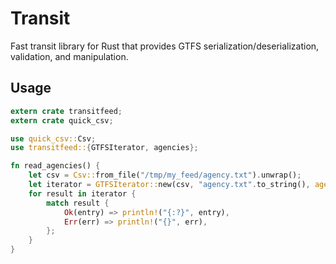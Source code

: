 # Transit

Fast transit library for Rust that provides GTFS serialization/deserialization,
validation, and manipulation.

## Usage

```rust
extern crate transitfeed;
extern crate quick_csv;

use quick_csv::Csv;
use transitfeed::{GTFSIterator, agencies};

fn read_agencies() {
    let csv = Csv::from_file("/tmp/my_feed/agency.txt").unwrap();
    let iterator = GTFSIterator::new(csv, "agency.txt".to_string(), agencies::parse_row).unwrap();
    for result in iterator {
        match result {
            Ok(entry) => println!("{:?}", entry),
            Err(err) => println!("{}", err),
        };
    }
}
```
